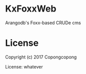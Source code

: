 # KxFoxxWeb

Arangodb's Foxx-based CRUDe cms

# License

Copyright (c) 2017 Copongcopong

License: whatever
